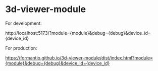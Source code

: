 # 3d-viewer-module

For development:

http://localhost:5173/?module={module}&debug={debug}&device_id={device_id}

For production:

https://formantio.github.io/3d-viewer-module/dist/index.html?module={module}&debug={debug}&device_id={device_id}
